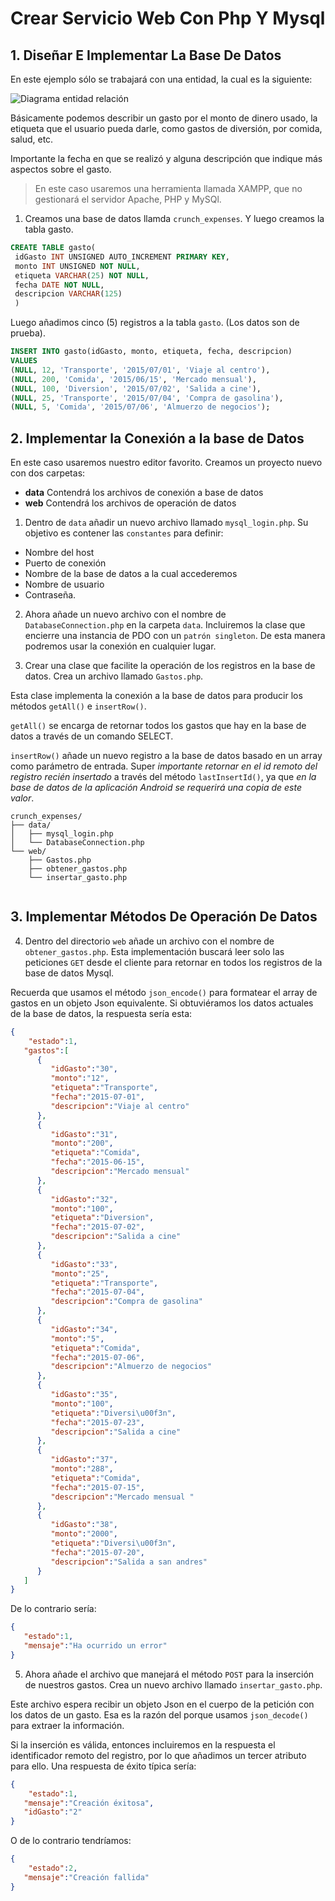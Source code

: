 # Crear Servicio Web Con Php Y Mysql

## 1. Diseñar E Implementar La Base De Datos
En este ejemplo sólo se trabajará con una entidad, la cual es la siguiente:

![Diagrama entidad relación](http://www.hermosaprogramacion.com/wp-content/uploads/2015/07/diagrama-entidad-relacion-gastos.png)

Básicamente podemos describir un gasto por el monto de dinero usado, la etiqueta que el usuario pueda darle, como gastos de diversión, por comida, salud, etc.

Importante la fecha en que se realizó y alguna descripción que indique más aspectos sobre el gasto.

> En este caso usaremos una herramienta llamada XAMPP, que no gestionará  el servidor Apache, PHP y MySQl.

1. Creamos una base de datos llamda `crunch_expenses`. Y luego creamos la tabla gasto.
```sql
CREATE TABLE gasto(
 idGasto INT UNSIGNED AUTO_INCREMENT PRIMARY KEY,
 monto INT UNSIGNED NOT NULL,
 etiqueta VARCHAR(25) NOT NULL,
 fecha DATE NOT NULL,
 descripcion VARCHAR(125)
 )
```

Luego añadimos cinco (5) registros a la tabla `gasto`. (Los datos son de prueba).
```sql
INSERT INTO gasto(idGasto, monto, etiqueta, fecha, descripcion)
VALUES 
(NULL, 12, 'Transporte', '2015/07/01', 'Viaje al centro'),
(NULL, 200, 'Comida', '2015/06/15', 'Mercado mensual'),
(NULL, 100, 'Diversion', '2015/07/02', 'Salida a cine'),
(NULL, 25, 'Transporte', '2015/07/04', 'Compra de gasolina'),
(NULL, 5, 'Comida', '2015/07/06', 'Almuerzo de negocios');
```


## 2. Implementar la Conexión a la base de Datos

En este caso usaremos nuestro editor favorito. Creamos un proyecto nuevo con dos carpetas:

* __data__ Contendrá los archivos de conexión a base de datos
* __web__ Contendrá los archivos de operación de datos

1. Dentro de `data` añadir un nuevo archivo llamado `mysql_login.php`. Su objetivo es contener las `constantes` para definir:
- Nombre del host
- Puerto de conexión
- Nombre de la base de datos a la cual accederemos
- Nombre de usuario
- Contraseña.


2. Ahora añade un nuevo archivo con el nombre de `DatabaseConnection.php` en la carpeta `data`. Incluiremos la clase que encierre una instancia de PDO con un `patrón singleton`. De esta manera podremos usar la conexión en cualquier lugar.

3. Crear una clase que facilite la operación de los registros en la base de datos. Crea un archivo llamado `Gastos.php`.

Esta clase implementa la conexión a la base de datos para producir los métodos `getAll()` e `insertRow()`.

`getAll()` se encarga de retornar todos los gastos que hay en la base de datos a través de un comando SELECT.

`insertRow()` añade un nuevo registro a la base de datos basado en un array como parámetro de entrada. Super *importante retornar en el id remoto del registro recién insertado* a través del método `lastInsertId()`, ya que *en la base de datos de la aplicación Android se requerirá una copia de este valor*.

```
crunch_expenses/
├── data/
│	├── mysql_login.php
│	└── DatabaseConnection.php
└── web/
	├──	Gastos.php
	├──	obtener_gastos.php
	└── insertar_gasto.php
	
```

## 3. Implementar Métodos De Operación De Datos

4. Dentro del directorio `web` añade un archivo con el nombre de `obtener_gastos.php`. Esta implementación buscará leer solo las peticiones `GET` desde el cliente para retornar en todos los registros de la base de datos Mysql.

Recuerda que usamos el método `json_encode()` para formatear el array de gastos en un objeto Json equivalente. Si obtuviéramos los datos actuales de la base de datos, la respuesta sería esta:

```json 
{
    "estado":1,
   "gastos":[
      {
         "idGasto":"30",
         "monto":"12",
         "etiqueta":"Transporte",
         "fecha":"2015-07-01",
         "descripcion":"Viaje al centro"
      },
      {
         "idGasto":"31",
         "monto":"200",
         "etiqueta":"Comida",
         "fecha":"2015-06-15",
         "descripcion":"Mercado mensual"
      },
      {
         "idGasto":"32",
         "monto":"100",
         "etiqueta":"Diversion",
         "fecha":"2015-07-02",
         "descripcion":"Salida a cine"
      },
      {
         "idGasto":"33",
         "monto":"25",
         "etiqueta":"Transporte",
         "fecha":"2015-07-04",
         "descripcion":"Compra de gasolina"
      },
      {
         "idGasto":"34",
         "monto":"5",
         "etiqueta":"Comida",
         "fecha":"2015-07-06",
         "descripcion":"Almuerzo de negocios"
      },
      {
         "idGasto":"35",
         "monto":"100",
         "etiqueta":"Diversi\u00f3n",
         "fecha":"2015-07-23",
         "descripcion":"Salida a cine"
      },
      {
         "idGasto":"37",
         "monto":"288",
         "etiqueta":"Comida",
         "fecha":"2015-07-15",
         "descripcion":"Mercado mensual "
      },
      {
         "idGasto":"38",
         "monto":"2000",
         "etiqueta":"Diversi\u00f3n",
         "fecha":"2015-07-20",
         "descripcion":"Salida a san andres"
      }
   ]
}
```

De lo contrario sería:

```json 
{
   "estado":1,
   "mensaje":"Ha ocurrido un error"
}
```

5. Ahora añade el archivo que manejará el método `POST` para la inserción de nuestros gastos. Crea un nuevo archivo llamado `insertar_gasto.php`.

Este archivo espera recibir un objeto Json en el cuerpo de la petición con los datos de un gasto. Esa es la razón del porque usamos `json_decode()` para extraer la información.

Si la inserción es válida, entonces incluiremos en la respuesta el identificador remoto del registro, por lo que añadimos un tercer atributo para ello. Una respuesta de éxito típica sería:

```json 
{
    "estado":1,
   "mensaje":"Creación éxitosa",
   "idGasto":"2"
}
```

O de lo contrario tendríamos:

```json 
{
    "estado":2,
   "mensaje":"Creación fallida"
}
```



